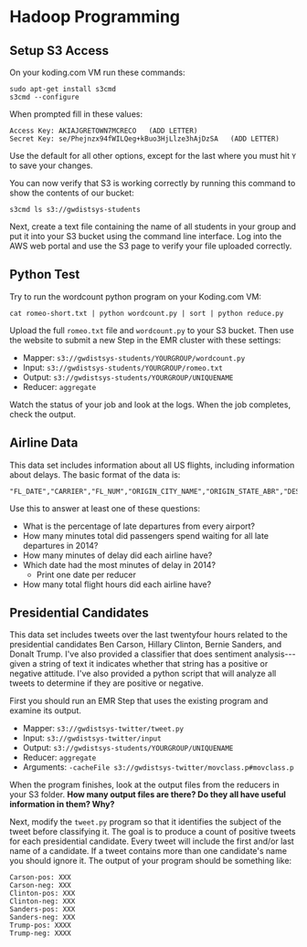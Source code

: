 # Hadoop Programming

## Setup S3 Access
On your koding.com VM run these commands:
```
sudo apt-get install s3cmd
s3cmd --configure
```
When prompted fill in these values:
```
Access Key: AKIAJGRETOWN7MCRECO   (ADD LETTER)
Secret Key: se/Phejnzx94fWILQeg+kBuo3HjLlze3hAjDzSA   (ADD LETTER) 
```
Use the default for all other options, except for the last where you must hit ``Y`` to save your changes.

You can now verify that S3 is working correctly by running this command to show the contents of our bucket:
```
s3cmd ls s3://gwdistsys-students
```

Next, create a text file containing the name of all students in your group and put it into your S3 bucket using the command line interface.  Log into the AWS web portal and use the S3 page to verify your file uploaded correctly.

## Python Test
Try to run the wordcount python program on your Koding.com VM:

```
cat romeo-short.txt | python wordcount.py | sort | python reduce.py
```

Upload the full ``romeo.txt`` file and ``wordcount.py`` to your S3 bucket.  Then use the website to submit a new Step in the EMR cluster with these settings:

  - Mapper: ``s3://gwdistsys-students/YOURGROUP/wordcount.py``
  - Input: ``s3://gwdistsys-students/YOURGROUP/romeo.txt``
  - Output: ``s3://gwdistsys-students/YOURGROUP/UNIQUENAME``
  - Reducer: ``aggregate``

Watch the status of your job and look at the logs.  When the job completes, check the output. 

## Airline Data
This data set includes information about all US flights, including information about delays.  The basic format of the data is:
```
"FL_DATE","CARRIER","FL_NUM","ORIGIN_CITY_NAME","ORIGIN_STATE_ABR","DEST_CITY_NAME","DEST_STATE_ABR","CRS_DEP_TIME","DEP_TIME","CRS_ARR_TIME","ARR_TIME","CANCELLED","AIR_TIME","DISTANCE",
```

Use this to answer at least one of these questions:

  - What is the percentage of late departures from every airport?
  - How many minutes total did passengers spend waiting for all late departures in 2014?
  - How many minutes of delay did each airline have?
  - Which date had the most minutes of delay in 2014?
    - Print one date per reducer
  - How many total flight hours did each airline have?


## Presidential Candidates
This data set includes tweets over the last twentyfour hours related to the presidential candidates Ben Carson, Hillary Clinton, Bernie Sanders, and Donalt Trump.  I've also provided a classifier that does sentiment analysis---given a string of text it indicates whether that string has a positive or negative attitude.  I've also provided a python script that will analyze all tweets to determine if they are positive or negative. 

First you should run an EMR Step that uses the existing program and examine its output.

  - Mapper: ``s3://gwdistsys-twitter/tweet.py``
  - Input: ``s3://gwdistsys-twitter/input``
  - Output: ``s3://gwdistsys-students/YOURGROUP/UNIQUENAME``
  - Reducer: ``aggregate``
  - Arguments: ``-cacheFile s3://gwdistsys-twitter/movclass.p#movclass.p`` 

When the program finishes, look at the output files from the reducers in your S3 folder.  **How many output files are there? Do they all have useful information in them? Why?**

Next, modify the ``tweet.py`` program so that it identifies the subject of the tweet before classifying it. The goal is to produce a count of positive tweets for each presidential candidate.  Every tweet will include the first and/or last name of a candidate. If a tweet contains more than one candidate's name you should ignore it.  The output of your program should be something like:

```
Carson-pos: XXX
Carson-neg: XXX
Clinton-pos: XXX
Clinton-neg: XXX
Sanders-pos: XXX
Sanders-neg: XXX
Trump-pos: XXXX
Trump-neg: XXXX
```

